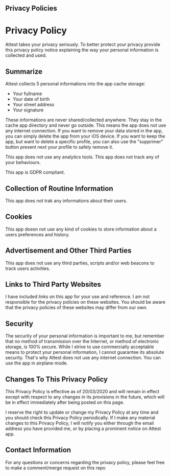 ## Privacy Policies

# Privacy Policy

Attest takes your privacy seriously. To better protect your privacy provide this privacy policy notice explaining the way your personal information is collected and used.

## Summarize

Attest collects 5 personal informations into the app cache storage:
- Your fullname
- Your date of birth
- Your street address
- Your signature

These informations are never shared/collected anywhere. They stay in the cache app directory and never go outside.
This means the app does not use any internet connection.
If you want to remove your data stored in the app, you can simply delete the app from your iOS device. If you want to keep the app, but want to delete a specific profile, you can also use the "supprimer" button present next your profile to safely remove it.

This app does not use any analytics tools. 
This app does not track any of your behaviours.

This app is GDPR compliant.

## Collection of Routine Information

This app does not trak any informations about their users.


## Cookies

This app doesn not use any kind of cookies to store information about a users preferences and history.


## Advertisement and Other Third Parties

This app does not use any third parties, scripts and/or web beacons to track users activities.


## Links to Third Party Websites

I have included links on this app for your use and reference. I am not responsible for the privacy policies on these websites. You should be aware that the privacy policies of these websites may differ from our own.


## Security

The security of your personal information is important to me, but remember that no method of transmission over the Internet, or method of electronic storage, is 100% secure. While I strive to use commercially acceptable means to protect your personal information, I cannot guarantee its absolute security.
That's why Attest does not use any internet connection. You can use the app in airplane mode.

## Changes To This Privacy Policy

This Privacy Policy is effective as of 20/03/2020 and will remain in effect except with respect to any changes in its provisions in the future, which will be in effect immediately after being posted on this page.

I reserve the right to update or change my Privacy Policy at any time and you should check this Privacy Policy periodically. If I make any material changes to this Privacy Policy, I will notify you either through the email address you have provided me, or by placing a prominent notice on Attest app.


## Contact Information

For any questions or concerns regarding the privacy policy, please feel free to make a comment/merge request on this repo
